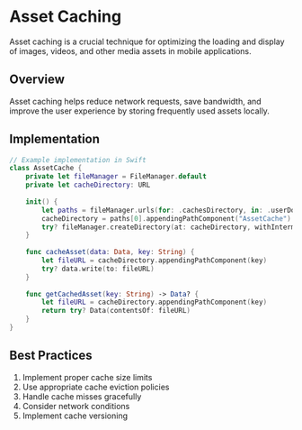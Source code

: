 # Asset Caching

Asset caching is a crucial technique for optimizing the loading and display of images, videos, and other media assets in mobile applications.

## Overview

Asset caching helps reduce network requests, save bandwidth, and improve the user experience by storing frequently used assets locally.

## Implementation

```swift
// Example implementation in Swift
class AssetCache {
    private let fileManager = FileManager.default
    private let cacheDirectory: URL
    
    init() {
        let paths = fileManager.urls(for: .cachesDirectory, in: .userDomainMask)
        cacheDirectory = paths[0].appendingPathComponent("AssetCache")
        try? fileManager.createDirectory(at: cacheDirectory, withIntermediateDirectories: true)
    }
    
    func cacheAsset(data: Data, key: String) {
        let fileURL = cacheDirectory.appendingPathComponent(key)
        try? data.write(to: fileURL)
    }
    
    func getCachedAsset(key: String) -> Data? {
        let fileURL = cacheDirectory.appendingPathComponent(key)
        return try? Data(contentsOf: fileURL)
    }
}
```

## Best Practices

1. Implement proper cache size limits
2. Use appropriate cache eviction policies
3. Handle cache misses gracefully
4. Consider network conditions
5. Implement cache versioning 